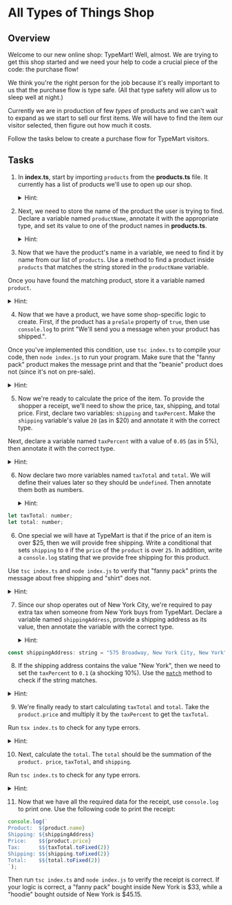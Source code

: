 # All Types of Things Shop

## Overview

Welcome to our new online shop: TypeMart! Well, almost. We are trying to get this shop started and we need your help to code a crucial piece of the code: the purchase flow!

We think you're the right person for the job because it's really important to us that the purchase flow is type safe. (All that type safety will allow us to sleep well at night.)

Currently we are in production of few _types_ of products and we can't wait to expand as we start to sell our first items. We will have to find the item our visitor selected, then figure out how much it costs.

Follow the tasks below to create a purchase flow for TypeMart visitors.

## Tasks

1. In **index.ts**, start by importing `products` from the **products.ts** file. It currently has a list of products we'll use to open up our shop.

   <details>
   <summary>Hint:</summary>

   ```js
   import products from "./products";
   ```

   </details>

2. Next, we need to store the name of the product the user is trying to find. Declare a variable named `productName`, annotate it with the appropriate type, and set its value to one of the product names in **products.ts**.

   <details>
   <summary>Hint:</summary>

   ```js
   const productName: string = "fanny pack";
   ```

   </details>

3. Now that we have the product's name in a variable, we need to find it by name from our list of `products`. Use a method to find a product inside `products` that matches the string stored in the `productName` variable.

Once you have found the matching product, store it a variable named `product`.

   <details>
   <summary>Hint:</summary>
   There are many ways we could accomplish this. One way is to use the `filter` method, then take the first result:

```js
const product = products.filter((product) => product.name === productName)[0];
```

   </details>

4. Now that we have a product, we have some shop-specific logic to create. First, if the product has a `preSale` property of `true`, then use `console.log` to print "We'll send you a message when your product has shipped.".

Once you've implemented this condition, use `tsc index.ts` to compile your code, then `node index.js` to run your program. Make sure that the "fanny pack" product makes the message print and that the "beanie" product does not (since it's not on pre-sale).

   <details>
   <summary>Hint:</summary>
   Try using the `===` operator to make sure the `preSale` property is `true`, then use `tsc index.ts` to find errors.

Since the data we provided has strings as the values of the `preSale` properties in **products.ts**, both `"true"` and `"false"` are truthy values if you write a condition like `if (product.preSale) ...`.

A great way to make this condition work as expected would be to change the `preSale` values in **products.ts** to be booleans.

   </details>

5. Now we're ready to calculate the price of the item. To provide the shopper a receipt, we'll need to show the price, tax, shipping, and total price. First, declare two variables: `shipping` and `taxPercent`. Make the `shipping` variable's value `20` (as in \$20) and annotate it with the correct type.

Next, declare a variable named `taxPercent` with a value of `0.05` (as in 5%), then annotate it with the correct type.

   <details>
   <summary>Hint:</summary>

```js
let shipping: number = 20;
let taxPercent: number = 0.05;
```

   </details>

6. Now declare two more variables named `taxTotal` and `total`. We will define their values later so they should be `undefined`. Then annotate them both as numbers.

   <details>
   <summary>Hint:</summary>

```js
let taxTotal: number;
let total: number;
```

   </details>

6. One special we will have at TypeMart is that if the price of an item is over \$25, then we will provide free shipping. Write a conditional that sets `shipping` to `0` if the `price` of the `product` is over `25`. In addition, write a `console.log` stating that we provide free shipping for this product.

Use `tsc index.ts` and `node index.js` to verify that "fanny pack" prints the message about free shipping and "shirt" does not.

   <details>
   <summary>Hint:</summary>

If we write code like `if (product.price > 25)`, you'll notice that `tsc index.ts` reports a type error because the prices in **products.ts** have string values. To solve this error, we could either use the `Number` constructor to transform `product.price`, but it's probably better to change the values in **products.ts** to be the types you need.

Since this is the second time our data has had the incorrect type, we could also solve this by using `map` on the `products` array to transform its values into the ones we need. Then we could use the result of the `map` throughout our program.

   </details>

7. Since our shop operates out of New York City, we're required to pay extra tax when someone from New York buys from TypeMart. Declare a variable named `shippingAddress`, provide a shipping address as its value, then annotate the variable with the correct type.

   <details>
   <summary>Hint:</summary>

```js
const shippingAddress: string = "575 Broadway, New York City, New York",
```

   </details>

8. If the shipping address contains the value "New York", then we need to set the `taxPercent` to `0.1` (a shocking 10%). Use the [`match`](https://developer.mozilla.org/en-US/docs/Web/JavaScript/Reference/Global_Objects/String/match) method to check if the string matches.

<details>
   <summary>Hint:</summary>

```js
if (shippingAddress.match("New York")) {
  taxPercent = 0.1;
}
```

   </details>

9. We're finally ready to start calculating `taxTotal` and `total`. Take the `product.price` and multiply it by the `taxPercent` to get the `taxTotal`.

Run `tsx index.ts` to check for any type errors.

<details>
   <summary>Hint:</summary>

```js
taxTotal = product.price * taxPercent;
```

   </details>

10. Next, calculate the `total`. The `total` should be the summation of the `product. price`, `taxTotal`, and `shipping`.

Run `tsc index.ts` to check for any type errors.

<details>
   <summary>Hint:</summary>

```js
total = product.price + taxTotal + shipping;
```

   </details>

11. Now that we have all the required data for the receipt, use `console.log` to print one. Use the following code to print the receipt:

```js
console.log(`
Product:  ${product.name}
Shipping: ${shippingAddress}
Price:    $${product.price}
Tax:      $${taxTotal.toFixed(2)}
Shipping: $${shipping.toFixed(2)}
Total:    $${total.toFixed(2)}
`);
```

Then run `tsc index.ts` and `node index.js` to verify the receipt is correct. If your logic is correct, a "fanny pack" bought inside New York is \$33, while a "hoodie" bought outside of New York is \$45.15.

